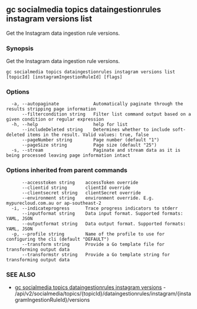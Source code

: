 ## gc socialmedia topics dataingestionrules instagram versions list

Get the Instagram data ingestion rule versions.

### Synopsis

Get the Instagram data ingestion rule versions.

```
gc socialmedia topics dataingestionrules instagram versions list [topicId] [instagramIngestionRuleId] [flags]
```

### Options

```
  -a, --autopaginate             Automatically paginate through the results stripping page information
      --filtercondition string   Filter list command output based on a given condition or regular expression
  -h, --help                     help for list
      --includeDeleted string    Determines whether to include soft-deleted items in the result. Valid values: true, false
      --pageNumber string        Page number (default "1")
      --pageSize string          Page size (default "25")
  -s, --stream                   Paginate and stream data as it is being processed leaving page information intact
```

### Options inherited from parent commands

```
      --accesstoken string    accessToken override
      --clientid string       clientId override
      --clientsecret string   clientSecret override
      --environment string    environment override. E.g. mypurecloud.com.au or ap-southeast-2
  -i, --indicateprogress      Trace progress indicators to stderr
      --inputformat string    Data input format. Supported formats: YAML, JSON
      --outputformat string   Data output format. Supported formats: YAML, JSON
  -p, --profile string        Name of the profile to use for configuring the cli (default "DEFAULT")
      --transform string      Provide a Go template file for transforming output data
      --transformstr string   Provide a Go template string for transforming output data
```

### SEE ALSO

* [gc socialmedia topics dataingestionrules instagram versions](gc_socialmedia_topics_dataingestionrules_instagram_versions.html)	 - /api/v2/socialmedia/topics/{topicId}/dataingestionrules/instagram/{instagramIngestionRuleId}/versions


